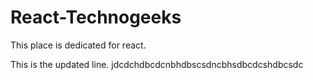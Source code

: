 # React-Technogeeks
This place is dedicated for react.

This is the updated line.
jdcdchdbcdcnbhdbscsdncbhsdbcdcshdbcsdc 
